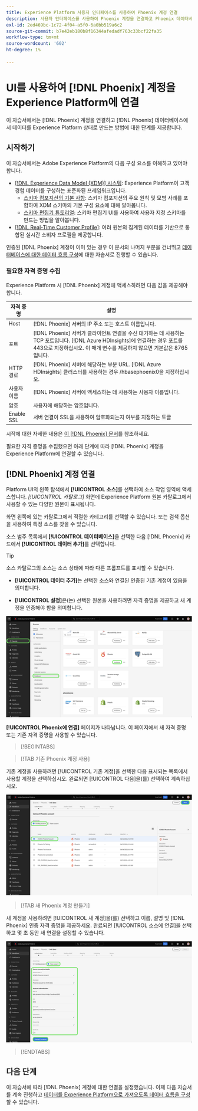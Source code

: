 ```yaml
---
title: Experience Platform 사용자 인터페이스를 사용하여 Phoenix 계정 연결
description: 사용자 인터페이스를 사용하여 Phoenix 계정을 연결하고 Phoenix 데이터베이스의 데이터를 Experience Platform으로 가져오는 방법에 대해 알아봅니다.
exl-id: 2ed469bc-1c72-4f04-a5f0-6a0bb519a6c2
source-git-commit: b7e42eb180b8f16344afedadf763c33bcf22fa35
workflow-type: tm+mt
source-wordcount: '602'
ht-degree: 1%

---
```


# UI를 사용하여 [!DNL Phoenix] 계정을 Experience Platform에 연결

이 자습서에서는 [!DNL Phoenix] 계정을 연결하고 [!DNL Phoenix] 데이터베이스에서 데이터를 Experience Platform 상태로 만드는 방법에 대한 단계를 제공합니다.

## 시작하기

이 자습서에서는 Adobe Experience Platform의 다음 구성 요소를 이해하고 있어야 합니다.

* [[!DNL Experience Data Model (XDM)] 시스템](../../../../../xdm/home.md): Experience Platform이 고객 경험 데이터를 구성하는 표준화된 프레임워크입니다.
   * [스키마 컴포지션의 기본 사항](../../../../../xdm/schema/composition.md): 스키마 컴포지션의 주요 원칙 및 모범 사례를 포함하여 XDM 스키마의 기본 구성 요소에 대해 알아봅니다.
   * [스키마 편집기 튜토리얼](../../../../../xdm/tutorials/create-schema-ui.md): 스키마 편집기 UI를 사용하여 사용자 지정 스키마를 만드는 방법을 알아봅니다.
* [[!DNL Real-Time Customer Profile]](../../../../../profile/home.md): 여러 원본의 집계된 데이터를 기반으로 통합된 실시간 소비자 프로필을 제공합니다.

인증된 [!DNL Phoenix] 계정이 이미 있는 경우 이 문서의 나머지 부분을 건너뛰고 [데이터베이스에 대한 데이터 흐름 구성](../../dataflow/databases.md)에 대한 자습서로 진행할 수 있습니다.

### 필요한 자격 증명 수집

Experience Platform 시 [!DNL Phoenix] 계정에 액세스하려면 다음 값을 제공해야 합니다.

| 자격 증명 | 설명 |
| --- | --- |
| Host | [!DNL Phoenix] 서버의 IP 주소 또는 호스트 이름입니다. |
| 포트 | [!DNL Phoenix] 서버가 클라이언트 연결을 수신 대기하는 데 사용하는 TCP 포트입니다. [!DNL Azure HDInsights]에 연결하는 경우 포트를 443으로 지정하십시오. 이 매개 변수를 제공하지 않으면 기본값은 8765입니다. |
| HTTP 경로 | [!DNL Phoenix] 서버에 해당하는 부분 URL. [!DNL Azure HDInsights] 클러스터를 사용하는 경우 /hbasephoenix0을 지정하십시오. |
| 사용자 이름 | [!DNL Phoenix] 서버에 액세스하는 데 사용하는 사용자 이름입니다. |
| 암호 | 사용자에 해당하는 암호입니다. |
| Enable SSL | 서버 연결이 SSL을 사용하여 암호화되는지 여부를 지정하는 토글 |

시작에 대한 자세한 내용은 [이 [!DNL Phoenix] 문서](https://python-phoenixdb.readthedocs.io/en/latest/api.html)를 참조하세요.

필요한 자격 증명을 수집했으면 아래 단계에 따라 [!DNL Phoenix] 계정을 Experience Platform에 연결할 수 있습니다.

## [!DNL Phoenix] 계정 연결

Platform UI의 왼쪽 탐색에서 **[!UICONTROL 소스]**&#x200B;를 선택하여 소스 작업 영역에 액세스합니다. *[!UICONTROL 카탈로그]* 화면에 Experience Platform 원본 카탈로그에서 사용할 수 있는 다양한 원본이 표시됩니다.

화면 왼쪽에 있는 카탈로그에서 적절한 카테고리를 선택할 수 있습니다. 또는 검색 옵션을 사용하여 특정 소스를 찾을 수 있습니다.

소스 범주 목록에서 **[!UICONTROL 데이터베이스]**&#x200B;을 선택한 다음 [!DNL Phoenix] 카드에서 **[!UICONTROL 데이터 추가]**&#x200B;를 선택합니다.

>[!TIP]
>
>소스 카탈로그의 소스는 소스 상태에 따라 다른 프롬프트를 표시할 수 있습니다.
> 
>* **[!UICONTROL 데이터 추가]**&#x200B;는 선택한 소스와 연결된 인증된 기존 계정이 있음을 의미합니다.
>
>* **[!UICONTROL 설정]**&#x200B;은(는) 선택한 원본을 사용하려면 자격 증명을 제공하고 새 계정을 인증해야 함을 의미합니다.

![Phoenix 소스 카드가 선택된 Experience Platform UI의 소스 카탈로그입니다.](../../../../images/tutorials/create/phoenix/catalog.png)

**[!UICONTROL Phoenix에 연결]** 페이지가 나타납니다. 이 페이지에서 새 자격 증명 또는 기존 자격 증명을 사용할 수 있습니다.

>[!BEGINTABS]

>[!TAB 기존 Phoenix 계정 사용]

기존 계정을 사용하려면 [!UICONTROL 기존 계정]을 선택한 다음 표시되는 목록에서 사용할 계정을 선택하십시오. 완료되면 [!UICONTROL 다음]을(를) 선택하여 계속하십시오.

![이미 조직에 있는 인증된 Phoenix 데이터베이스 계정의 목록입니다.](../../../../images/tutorials/create/phoenix/existing.png)

>[!TAB 새 Phoenix 계정 만들기]

새 계정을 사용하려면 [!UICONTROL 새 계정]을(를) 선택하고 이름, 설명 및 [!DNL Phoenix] 인증 자격 증명을 제공하세요. 완료되면 [!UICONTROL 소스에 연결]을 선택하고 몇 초 동안 새 연결을 설정할 수 있습니다.

![인증 자격 증명을 제공하고 Phoenix 계정을 만들 수 있는 새 계정 인터페이스입니다.](../../../../images/tutorials/create/phoenix/new.png)

>[!ENDTABS]

## 다음 단계

이 자습서에 따라 [!DNL Phoenix] 계정에 대한 연결을 설정했습니다. 이제 다음 자습서를 계속 진행하고 [데이터를 Experience Platform으로 가져오도록 데이터 흐름을 구성](../../dataflow/databases.md)할 수 있습니다.
